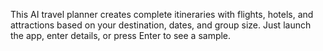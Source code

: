 This AI travel planner creates complete itineraries with flights, hotels, and attractions based on your destination, dates, and group size. Just launch the app, enter details, or press Enter to see a sample.
